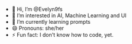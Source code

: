 - 👋 Hi, I’m @Evelyn9fs
- 👀 I’m interested in AI, Machine Learning and UI
- 🌱 I’m currently learning prompts 
- 😄 Pronouns: she/her
- ⚡ Fun fact: I don't know how to code, yet.

<!---
Evelyn9fs/Evelyn9fs is a ✨ special ✨ repository because its `README.md` (this file) appears on your GitHub profile.
You can click the Preview link to take a look at your changes.
--->
